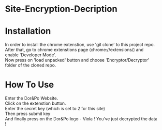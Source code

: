# Site-Encryption-Decription

# Installation
In order to install the chrome extenstion, use 'git clone' to this project repo. <br />
After that, go to chrome extenstions page (chrome://extensions/) and enable 'Developer Mode'.  <br />
Now press on 'load unpacked' button and choose 'Encryptor/Decryptor' folder of the cloned repo. <br />

# How To Use
Enter the Dor&Po Website.  <br />
Click on the extenstion button. <br />
Enter the secret key (which is set to 2 for this site) <br />
Then press submit key <br />
And finally press on the Dor&Po logo - Viola ! You've just decrypted the data ! <br />